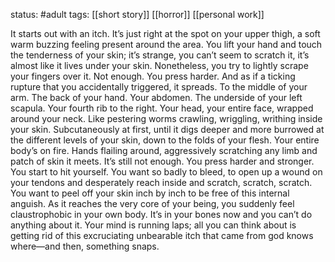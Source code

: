 status: #adult 
tags: [[short story]] [[horror]] [[personal work]] 

It starts out with an itch. It’s just right at the spot on your upper thigh, a soft warm buzzing feeling present around the area. You lift your hand and touch the tenderness of your skin; it’s strange, you can’t seem to scratch it, it’s almost like it lives under your skin. Nonetheless, you try to lightly scrape your fingers over it. Not enough. You press harder. And as if a ticking rupture that you accidentally triggered, it spreads. To the middle of your arm. The back of your hand. Your abdomen. The underside of your left scapula. Your fourth rib to the right. Your head, your entire face, wrapped around your neck. Like pestering worms crawling, wriggling, writhing inside your skin. Subcutaneously at first, until it digs deeper and more burrowed at the different levels of your skin, down to the folds of your flesh. Your entire body’s on fire. Hands flailing around, aggressively scratching any limb and patch of skin it meets. It’s still not enough. You press harder and stronger. You start to hit yourself. You want so badly to bleed, to open up a wound on your tendons and desperately reach inside and scratch, scratch, scratch. You want to peel off your skin inch by inch to be free of this internal anguish. As it reaches the very core of your being, you suddenly feel claustrophobic in your own body. It’s in your bones now and you can’t do anything about it. Your mind is running laps; all you can think about is getting rid of this excruciating unbearable itch that came from god knows where—and then, something snaps.